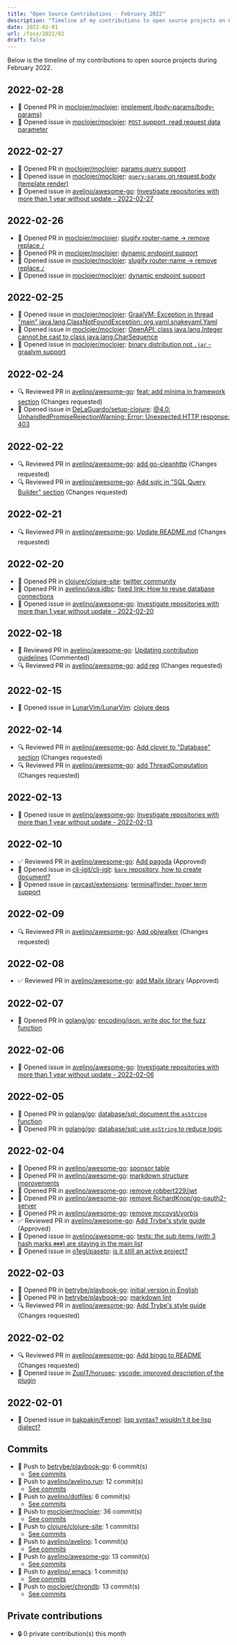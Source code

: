 ```yaml
---
title: "Open Source Contributions - February 2022"
description: "Timeline of my contributions to open source projects on GitHub during February 2022."
date: 2022-02-01
url: /foss/2022/02
draft: false
---
```


Below is the timeline of my contributions to open source projects during February 2022.

## 2022-02-28

- 🔀 Opened PR in [moclojer/moclojer](https://github.com/moclojer/moclojer): [implement (body-params/body-params)](https://github.com/moclojer/moclojer/pull/14)
- 🐛 Opened issue in [moclojer/moclojer](https://github.com/moclojer/moclojer): [`POST` support, read request data parameter](https://github.com/moclojer/moclojer/issues/13)

## 2022-02-27

- 🔀 Opened PR in [moclojer/moclojer](https://github.com/moclojer/moclojer): [params query support](https://github.com/moclojer/moclojer/pull/12)
- 🐛 Opened issue in [moclojer/moclojer](https://github.com/moclojer/moclojer): [`query-params` on request body (template render)](https://github.com/moclojer/moclojer/issues/11)
- 🐛 Opened issue in [avelino/awesome-go](https://github.com/avelino/awesome-go): [Investigate repositories with more than 1 year without update - 2022-02-27](https://github.com/avelino/awesome-go/issues/4065)

## 2022-02-26

- 🔀 Opened PR in [moclojer/moclojer](https://github.com/moclojer/moclojer): [slugify router-name -> remove replace `/`](https://github.com/moclojer/moclojer/pull/10)
- 🔀 Opened PR in [moclojer/moclojer](https://github.com/moclojer/moclojer): [dynamic endpoint support](https://github.com/moclojer/moclojer/pull/8)
- 🐛 Opened issue in [moclojer/moclojer](https://github.com/moclojer/moclojer): [slugify router-name -> remove replace `/`](https://github.com/moclojer/moclojer/issues/9)
- 🐛 Opened issue in [moclojer/moclojer](https://github.com/moclojer/moclojer): [dynamic endpoint support](https://github.com/moclojer/moclojer/issues/7)

## 2022-02-25

- 🐛 Opened issue in [moclojer/moclojer](https://github.com/moclojer/moclojer): [GraalVM: Exception in thread "main" java.lang.ClassNotFoundException: org.yaml.snakeyaml.Yaml](https://github.com/moclojer/moclojer/issues/6)
- 🐛 Opened issue in [moclojer/moclojer](https://github.com/moclojer/moclojer): [OpenAPI: class java.lang.Integer cannot be cast to class java.lang.CharSequence](https://github.com/moclojer/moclojer/issues/5)
- 🐛 Opened issue in [moclojer/moclojer](https://github.com/moclojer/moclojer): [binary distribution not `.jar` - graalvm support](https://github.com/moclojer/moclojer/issues/4)

## 2022-02-24

- 🔍 Reviewed PR in [avelino/awesome-go](https://github.com/avelino/awesome-go): [feat: add minima in framework section](https://github.com/avelino/awesome-go/pull/4055#pullrequestreview-892219775) (Changes requested)
- 🐛 Opened issue in [DeLaGuardo/setup-clojure](https://github.com/DeLaGuardo/setup-clojure): [@4.0: UnhandledPromiseRejectionWarning: Error: Unexpected HTTP response: 403](https://github.com/DeLaGuardo/setup-clojure/issues/42)

## 2022-02-22

- 🔍 Reviewed PR in [avelino/awesome-go](https://github.com/avelino/awesome-go): [add go-cleanhttp](https://github.com/avelino/awesome-go/pull/4061#pullrequestreview-889609187) (Changes requested)
- 🔍 Reviewed PR in [avelino/awesome-go](https://github.com/avelino/awesome-go): [Add sqlc in "SQL Query Builder" section](https://github.com/avelino/awesome-go/pull/4054#pullrequestreview-889481463) (Changes requested)

## 2022-02-21

- 🔍 Reviewed PR in [avelino/awesome-go](https://github.com/avelino/awesome-go): [Update README.md](https://github.com/avelino/awesome-go/pull/4060#pullrequestreview-888569228) (Changes requested)

## 2022-02-20

- 🔀 Opened PR in [clojure/clojure-site](https://github.com/clojure/clojure-site): [twitter community](https://github.com/clojure/clojure-site/pull/579)
- 🔀 Opened PR in [avelino/java.jdbc](https://github.com/avelino/java.jdbc): [fixed link: How to reuse database connections](https://github.com/avelino/java.jdbc/pull/1)
- 🐛 Opened issue in [avelino/awesome-go](https://github.com/avelino/awesome-go): [Investigate repositories with more than 1 year without update - 2022-02-20](https://github.com/avelino/awesome-go/issues/4056)

## 2022-02-18

- 💬 Reviewed PR in [avelino/awesome-go](https://github.com/avelino/awesome-go): [Updating contribution guidelines](https://github.com/avelino/awesome-go/pull/4051#pullrequestreview-887169006) (Commented)
- 🔍 Reviewed PR in [avelino/awesome-go](https://github.com/avelino/awesome-go): [add req](https://github.com/avelino/awesome-go/pull/4053#pullrequestreview-887145079) (Changes requested)

## 2022-02-15

- 🐛 Opened issue in [LunarVim/LunarVim](https://github.com/LunarVim/LunarVim): [clojure deps](https://github.com/LunarVim/LunarVim/issues/2285)

## 2022-02-14

- 🔍 Reviewed PR in [avelino/awesome-go](https://github.com/avelino/awesome-go): [Add clover to "Database" section](https://github.com/avelino/awesome-go/pull/4046#pullrequestreview-882161137) (Changes requested)
- 🔍 Reviewed PR in [avelino/awesome-go](https://github.com/avelino/awesome-go): [add ThreadComputation](https://github.com/avelino/awesome-go/pull/4045#pullrequestreview-881481547) (Changes requested)

## 2022-02-13

- 🐛 Opened issue in [avelino/awesome-go](https://github.com/avelino/awesome-go): [Investigate repositories with more than 1 year without update - 2022-02-13](https://github.com/avelino/awesome-go/issues/4042)

## 2022-02-10

- ✅ Reviewed PR in [avelino/awesome-go](https://github.com/avelino/awesome-go): [Add pagoda](https://github.com/avelino/awesome-go/pull/4038#pullrequestreview-878950183) (Approved)
- 🐛 Opened issue in [clj-jgit/clj-jgit](https://github.com/clj-jgit/clj-jgit): [`bare` repository, how to create document?](https://github.com/clj-jgit/clj-jgit/issues/73)
- 🐛 Opened issue in [raycast/extensions](https://github.com/raycast/extensions): [terminalfinder: hyper term support](https://github.com/raycast/extensions/issues/854)

## 2022-02-09

- 🔍 Reviewed PR in [avelino/awesome-go](https://github.com/avelino/awesome-go): [Add objwalker](https://github.com/avelino/awesome-go/pull/4034#pullrequestreview-877825987) (Changes requested)

## 2022-02-08

- ✅ Reviewed PR in [avelino/awesome-go](https://github.com/avelino/awesome-go): [add Mailx library](https://github.com/avelino/awesome-go/pull/3995#pullrequestreview-875975051) (Approved)

## 2022-02-07

- 🔀 Opened PR in [golang/go](https://github.com/golang/go): [encoding/json: write doc for the fuzz function](https://github.com/golang/go/pull/51046)

## 2022-02-06

- 🐛 Opened issue in [avelino/awesome-go](https://github.com/avelino/awesome-go): [Investigate repositories with more than 1 year without update - 2022-02-06](https://github.com/avelino/awesome-go/issues/4032)

## 2022-02-05

- 🔀 Opened PR in [golang/go](https://github.com/golang/go): [database/sql: document the `asString` function](https://github.com/golang/go/pull/51030)
- 🔀 Opened PR in [golang/go](https://github.com/golang/go): [database/sql: use `asString` to reduce logic](https://github.com/golang/go/pull/51029)

## 2022-02-04

- 🔀 Opened PR in [avelino/awesome-go](https://github.com/avelino/awesome-go): [sponsor table](https://github.com/avelino/awesome-go/pull/4027)
- 🔀 Opened PR in [avelino/awesome-go](https://github.com/avelino/awesome-go): [markdown structure improvements](https://github.com/avelino/awesome-go/pull/4024)
- 🔀 Opened PR in [avelino/awesome-go](https://github.com/avelino/awesome-go): [remove robbert229/jwt](https://github.com/avelino/awesome-go/pull/4021)
- 🔀 Opened PR in [avelino/awesome-go](https://github.com/avelino/awesome-go): [remove RichardKnop/go-oauth2-server](https://github.com/avelino/awesome-go/pull/4020)
- 🔀 Opened PR in [avelino/awesome-go](https://github.com/avelino/awesome-go): [remove mccoyst/vorbis](https://github.com/avelino/awesome-go/pull/4019)
- ✅ Reviewed PR in [avelino/awesome-go](https://github.com/avelino/awesome-go): [Add Trybe's style guide](https://github.com/avelino/awesome-go/pull/4022#pullrequestreview-873126212) (Approved)
- 🐛 Opened issue in [avelino/awesome-go](https://github.com/avelino/awesome-go): [tests: the sub items (with 3 hash marks `###`) are staying in the main list](https://github.com/avelino/awesome-go/issues/4026)
- 🐛 Opened issue in [o1egl/paseto](https://github.com/o1egl/paseto): [is it still an active project?](https://github.com/o1egl/paseto/issues/36)

## 2022-02-03

- 🔀 Opened PR in [betrybe/playbook-go](https://github.com/betrybe/playbook-go): [initial version in English](https://github.com/betrybe/playbook-go/pull/4)
- 🔀 Opened PR in [betrybe/playbook-go](https://github.com/betrybe/playbook-go): [markdown lint](https://github.com/betrybe/playbook-go/pull/3)
- 🔍 Reviewed PR in [avelino/awesome-go](https://github.com/avelino/awesome-go): [Add Trybe's style guide](https://github.com/avelino/awesome-go/pull/4018#pullrequestreview-871761937) (Changes requested)

## 2022-02-02

- 🔍 Reviewed PR in [avelino/awesome-go](https://github.com/avelino/awesome-go): [Add bingo to README](https://github.com/avelino/awesome-go/pull/4015#pullrequestreview-871080170) (Changes requested)
- 🐛 Opened issue in [ZupIT/horusec](https://github.com/ZupIT/horusec): [vscode: improved description of the plugin](https://github.com/ZupIT/horusec/issues/969)

## 2022-02-01

- 🐛 Opened issue in [bakpakin/Fennel](https://github.com/bakpakin/Fennel): [lisp syntax? wouldn't it be lisp dialect?](https://github.com/bakpakin/Fennel/issues/408)

## Commits

- 🔨 Push to [betrybe/playbook-go](https://github.com/betrybe/playbook-go): 6 commit(s)
  - [See commits](https://github.com/betrybe/playbook-go/commits?author=avelino&since=2022-02-01T00:00:00Z&until=2022-02-28T23:59:59Z)
- 🔨 Push to [avelino/avelino.run](https://github.com/avelino/avelino.run): 12 commit(s)
  - [See commits](https://github.com/avelino/avelino.run/commits?author=avelino&since=2022-02-01T00:00:00Z&until=2022-02-28T23:59:59Z)
- 🔨 Push to [avelino/dotfiles](https://github.com/avelino/dotfiles): 6 commit(s)
  - [See commits](https://github.com/avelino/dotfiles/commits?author=avelino&since=2022-02-01T00:00:00Z&until=2022-02-28T23:59:59Z)
- 🔨 Push to [moclojer/moclojer](https://github.com/moclojer/moclojer): 36 commit(s)
  - [See commits](https://github.com/moclojer/moclojer/commits?author=avelino&since=2022-02-01T00:00:00Z&until=2022-02-28T23:59:59Z)
- 🔨 Push to [clojure/clojure-site](https://github.com/clojure/clojure-site): 1 commit(s)
  - [See commits](https://github.com/clojure/clojure-site/commits?author=avelino&since=2022-02-01T00:00:00Z&until=2022-02-28T23:59:59Z)
- 🔨 Push to [avelino/avelino](https://github.com/avelino/avelino): 1 commit(s)
  - [See commits](https://github.com/avelino/avelino/commits?author=avelino&since=2022-02-01T00:00:00Z&until=2022-02-28T23:59:59Z)
- 🔨 Push to [avelino/awesome-go](https://github.com/avelino/awesome-go): 13 commit(s)
  - [See commits](https://github.com/avelino/awesome-go/commits?author=avelino&since=2022-02-01T00:00:00Z&until=2022-02-28T23:59:59Z)
- 🔨 Push to [avelino/.emacs](https://github.com/avelino/.emacs): 1 commit(s)
  - [See commits](https://github.com/avelino/.emacs/commits?author=avelino&since=2022-02-01T00:00:00Z&until=2022-02-28T23:59:59Z)
- 🔨 Push to [moclojer/chrondb](https://github.com/moclojer/chrondb): 13 commit(s)
  - [See commits](https://github.com/moclojer/chrondb/commits?author=avelino&since=2022-02-01T00:00:00Z&until=2022-02-28T23:59:59Z)

## Private contributions

- 🔒 0 private contribution(s) this month

